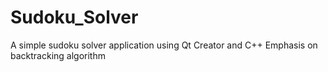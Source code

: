 # Sudoku_Solver

A simple sudoku solver application using Qt Creator and C++
Emphasis on backtracking algorithm
